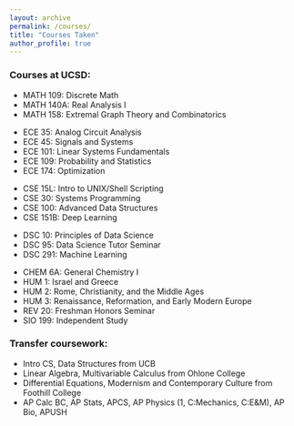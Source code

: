 ```yaml
---
layout: archive
permalink: /courses/
title: "Courses Taken"
author_profile: true
---
```


### Courses at UCSD:

- MATH 109: Discrete Math
- MATH 140A: Real Analysis I
- MATH 158: Extremal Graph Theory and Combinatorics

<!-- -->

- ECE 35: Analog Circuit Analysis
- ECE 45: Signals and Systems
- ECE 101: Linear Systems Fundamentals
- ECE 109: Probability and Statistics
- ECE 174: Optimization

<!-- -->

- CSE 15L: Intro to UNIX/Shell Scripting
- CSE 30: Systems Programming
- CSE 100: Advanced Data Structures
- CSE 151B: Deep Learning

<!-- -->

- DSC 10: Principles of Data Science
- DSC 95: Data Science Tutor Seminar
- DSC 291: Machine Learning

<!-- -->

- CHEM 6A: General Chemistry I
- HUM 1: Israel and Greece
- HUM 2: Rome, Christianity, and the Middle Ages
- HUM 3: Renaissance, Reformation, and Early Modern Europe
- REV 20: Freshman Honors Seminar
- SIO 199: Independent Study

<!-- -->

### Transfer coursework:

- Intro CS, Data Structures from UCB
- Linear Algebra, Multivariable Calculus from Ohlone College
- Differential Equations, Modernism and Contemporary Culture from Foothill College
- AP Calc BC, AP Stats, APCS, AP Physics (1, C:Mechanics, C:E&M), AP Bio, APUSH
